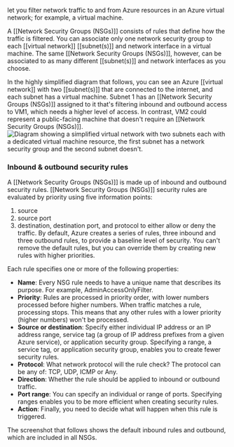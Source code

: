 let you filter network traffic to and from Azure resources in an Azure virtual network; for example, a virtual machine. 

A [[Network Security Groups (NSGs)]] consists of rules that define how the traffic is filtered. You can associate only one network security group to each [[virtual network]] [[subnet(s)]] and network interface in a virtual machine. The same [[Network Security Groups (NSGs)]], however, can be associated to as many different [[subnet(s)]] and network interfaces as you choose.

In the highly simplified diagram that follows, you can see an Azure [[virtual network]] with two [[subnet(s)]] that are connected to the internet, and each subnet has a virtual machine. Subnet 1 has an [[Network Security Groups (NSGs)]] assigned to it that's filtering inbound and outbound access to VM1, which needs a higher level of access. In contrast, VM2 could represent a public-facing machine that doesn't require an [[Network Security Groups (NSGs)]].![Diagram showing a simplified virtual network with two subnets each with a dedicated virtual machine resource, the first subnet has a network security group and the second subnet doesn't.](https://learn.microsoft.com/en-us/training/wwl-sci/describe-basic-security-capabilities-azure/media/2-virtual-network.png)
### Inbound & outbound security rules
A [[Network Security Groups (NSGs)]] is made up of inbound and outbound security rules. [[Network Security Groups (NSGs)]] security rules are evaluated by priority using five information points: 
1. source
2. source port
3. destination, destination port, and protocol to either allow or deny the traffic. By default, Azure creates a series of rules, three inbound and three outbound rules, to provide a baseline level of security. You can't remove the default rules, but you can override them by creating new rules with higher priorities.

Each rule specifies one or more of the following properties:

- **Name**: Every NSG rule needs to have a unique name that describes its purpose. For example, AdminAccessOnlyFilter.
- **Priority**: Rules are processed in priority order, with lower numbers processed before higher numbers. When traffic matches a rule, processing stops. This means that any other rules with a lower priority (higher numbers) won't be processed.
- **Source or destination**: Specify either individual IP address or an IP address range, service tag (a group of IP address prefixes from a given Azure service), or application security group. Specifying a range, a service tag, or application security group, enables you to create fewer security rules.
- **Protocol**: What network protocol will the rule check? The protocol can be any of: TCP, UDP, ICMP or Any.
- **Direction**: Whether the rule should be applied to inbound or outbound traffic.
- **Port range**: You can specify an individual or range of ports. Specifying ranges enables you to be more efficient when creating security rules.
- **Action**: Finally, you need to decide what will happen when this rule is triggered.

The screenshot that follows shows the default inbound rules and outbound, which are included in all NSGs.